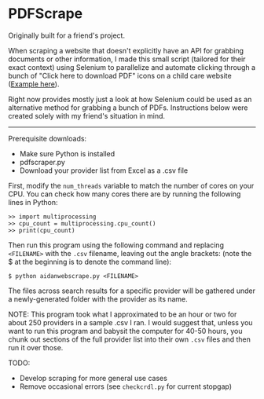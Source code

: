 # PDFScrape

Originally built for a friend's project.

When scraping a website that doesn't explicitly have an API for grabbing documents or other information,
I made this small script (tailored for their exact context) using Selenium
to parallelize and automate clicking through a bunch of "Click here to download PDF" icons on a child care website ([Example here](https://families.decal.ga.gov/ChildCare/detail/6906)).

Right now provides mostly just a look at how Selenium could be used as an alternative method for grabbing a bunch of PDFs. Instructions below were created solely with my friend's situation in mind.

-----------------------------------------------
Prerequisite downloads:

- Make sure Python is installed
- pdfscraper.py
- Download your provider list from Excel as a .csv file

First, modify the `num_threads` variable to match the number of cores on your CPU.
You can check how many cores there are by running the following lines in Python:
```
>> import multiprocessing
>> cpu_count = multiprocessing.cpu_count()
>> print(cpu_count)
```

Then run this program using the following command and replacing `<FILENAME>` with the `.csv` filename, leaving out the angle brackets:
(note the $ at the beginning is to denote the command line):

`$ python aidanwebscrape.py <FILENAME>`

The files across search results for a specific provider will be gathered under a newly-generated folder with the provider as its name.

NOTE: This program took what I approximated to be an hour or two for about 250 providers in a sample .csv I ran.
I would suggest that, unless you want to run this program and babysit the computer for 40-50 hours,
you chunk out sections of the full provider list into their own `.csv` files and then run it over those.

TODO:
- Develop scraping for more general use cases
- Remove occasional errors (see `checkcrdl.py` for current stopgap)

